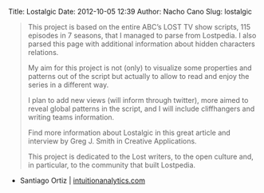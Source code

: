 Title: Lostalgic
Date: 2012-10-05 12:39
Author: Nacho Cano
Slug: lostalgic

> This project is based on the entire ABC’s LOST TV show scripts, 115
> episodes in 7 seasons, that I managed to parse from Lostpedia. I also
> parsed this page with additional information about hidden characters
> relations.
>
> My aim for this project is not (only) to visualize some properties and
> patterns out of the script but actually to allow to read and enjoy the
> series in a different way.
>
> I plan to add new views (will inform through twitter), more aimed to
> reveal global patterns in the script, and I will include cliffhangers
> and writing teams information.
>
> Find more information about Lostalgic in this great article and
> interview by Greg J. Smith in Creative Applications.
>
> This project is dedicated to the Lost writers, to the open culture
> and, in particular, to the community that built Lostpedia.

- Santiago Ortiz | [intuitionanalytics.com][]

  [intuitionanalytics.com]: http://intuitionanalytics.com/other/lostalgic/
    "Lostalgic"
